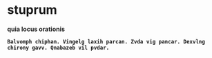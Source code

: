 # stuprum
**quia locus orationis**

**`Balvomph chiphan. Vingelg laxih parcan. Zvda vig pancar. Dexvlng chirony gavv. Qnabazeb vil pvdar.`**
